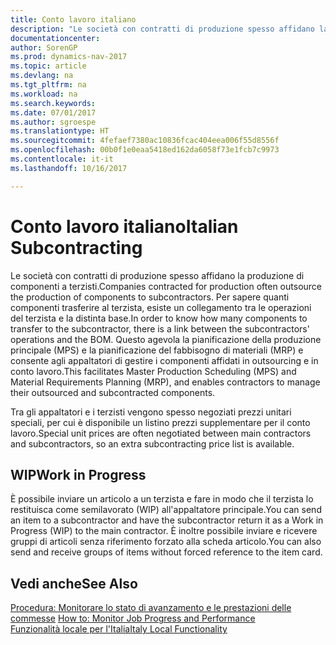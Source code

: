```yaml
---
title: Conto lavoro italiano
description: "Le società con contratti di produzione spesso affidano la produzione di componenti a terzisti. Per sapere quanti componenti trasferire al terzista, esiste un collegamento tra le operazioni del terzista e la distinta base. Questo agevola la pianificazione della produzione principale (MPS) e la pianificazione del fabbisogno di materiali (MRP) e consente agli appaltatori di gestire i componenti affidati in outsourcing e in conto lavoro."
documentationcenter: 
author: SorenGP
ms.prod: dynamics-nav-2017
ms.topic: article
ms.devlang: na
ms.tgt_pltfrm: na
ms.workload: na
ms.search.keywords: 
ms.date: 07/01/2017
ms.author: sgroespe
ms.translationtype: HT
ms.sourcegitcommit: 4fefaef7380ac10836fcac404eea006f55d8556f
ms.openlocfilehash: 00b0f1e0eaa5418ed162da6058f73e1fcb7c9973
ms.contentlocale: it-it
ms.lasthandoff: 10/16/2017

---
```

# <a name="italian-subcontracting"></a><span data-ttu-id="93702-105">Conto lavoro italiano</span><span class="sxs-lookup"><span data-stu-id="93702-105">Italian Subcontracting</span></span>
<span data-ttu-id="93702-106">Le società con contratti di produzione spesso affidano la produzione di componenti a terzisti.</span><span class="sxs-lookup"><span data-stu-id="93702-106">Companies contracted for production often outsource the production of components to subcontractors.</span></span> <span data-ttu-id="93702-107">Per sapere quanti componenti trasferire al terzista, esiste un collegamento tra le operazioni del terzista e la distinta base.</span><span class="sxs-lookup"><span data-stu-id="93702-107">In order to know how many components to transfer to the subcontractor, there is a link between the subcontractors' operations and the BOM.</span></span> <span data-ttu-id="93702-108">Questo agevola la pianificazione della produzione principale (MPS) e la pianificazione del fabbisogno di materiali (MRP) e consente agli appaltatori di gestire i componenti affidati in outsourcing e in conto lavoro.</span><span class="sxs-lookup"><span data-stu-id="93702-108">This facilitates Master Production Scheduling (MPS) and Material Requirements Planning (MRP), and enables contractors to manage their outsourced and subcontracted components.</span></span>  

 <span data-ttu-id="93702-109">Tra gli appaltatori e i terzisti vengono spesso negoziati prezzi unitari speciali, per cui è disponibile un listino prezzi supplementare per il conto lavoro.</span><span class="sxs-lookup"><span data-stu-id="93702-109">Special unit prices are often negotiated between main contractors and subcontractors, so an extra subcontracting price list is available.</span></span>  

## <a name="work-in-progress"></a><span data-ttu-id="93702-110">WIP</span><span class="sxs-lookup"><span data-stu-id="93702-110">Work in Progress</span></span>  
 <span data-ttu-id="93702-111">È possibile inviare un articolo a un terzista e fare in modo che il terzista lo restituisca come semilavorato (WIP) all'appaltatore principale.</span><span class="sxs-lookup"><span data-stu-id="93702-111">You can send an item to a subcontractor and have the subcontractor return it as a Work in Progress (WIP) to the main contractor.</span></span> <span data-ttu-id="93702-112">È inoltre possibile inviare e ricevere gruppi di articoli senza riferimento forzato alla scheda articolo.</span><span class="sxs-lookup"><span data-stu-id="93702-112">You can also send and receive groups of items without forced reference to the item card.</span></span>  

## <a name="see-also"></a><span data-ttu-id="93702-113">Vedi anche</span><span class="sxs-lookup"><span data-stu-id="93702-113">See Also</span></span>  
 <span data-ttu-id="93702-114">[Procedura: Monitorare lo stato di avanzamento e le prestazioni delle commesse](../../projects-how-monitor-progress-performance.md) </span><span class="sxs-lookup"><span data-stu-id="93702-114">[How to: Monitor Job Progress and Performance](../../projects-how-monitor-progress-performance.md) </span></span>  
  [<span data-ttu-id="93702-115">Funzionalità locale per l'Italia</span><span class="sxs-lookup"><span data-stu-id="93702-115">Italy Local Functionality</span></span>](italy-local-functionality.md)

